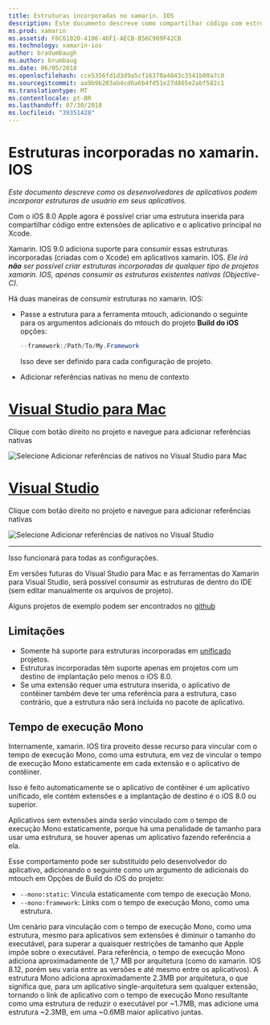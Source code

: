 ```yaml
---
title: Estruturas incorporadas no xamarin. IOS
description: Este documento descreve como compartilhar código com estruturas incorporadas em um aplicativo xamarin. IOS. Isso pode ser feito com a ferramenta mtouch ou referências nativas.
ms.prod: xamarin
ms.assetid: F8C61020-4106-46F1-AECB-B56C909F42CB
ms.technology: xamarin-ios
author: bradumbaugh
ms.author: brumbaug
ms.date: 06/05/2018
ms.openlocfilehash: cce5356fd1d3d9a5cf16370a4843c3541b00a7c0
ms.sourcegitcommit: aa9b9b203ab4cd6a6b4fd51e27d865e2abf582c1
ms.translationtype: MT
ms.contentlocale: pt-BR
ms.lasthandoff: 07/30/2018
ms.locfileid: "39351428"
---
```

# <a name="embedded-frameworks-in-xamarinios"></a>Estruturas incorporadas no xamarin. IOS

_Este documento descreve como os desenvolvedores de aplicativos podem incorporar estruturas de usuário em seus aplicativos._

Com o iOS 8.0 Apple agora é possível criar uma estrutura inserida para compartilhar código entre extensões de aplicativo e o aplicativo principal no Xcode.

Xamarin. IOS 9.0 adiciona suporte para consumir essas estruturas incorporadas (criadas com o Xcode) em aplicativos xamarin. IOS. *Ele irá **não** ser possível criar estruturas incorporadas de qualquer tipo de projetos xamarin. IOS, apenas consumir as estruturas existentes nativas (Objective-C).*

Há duas maneiras de consumir estruturas no xamarin. IOS:

- Passe a estrutura para a ferramenta mtouch, adicionando o seguinte para os argumentos adicionais do mtouch do projeto **Build do iOS** opções:

  ```csharp
  --framework:/Path/To/My.Framework
  ```

  Isso deve ser definido para cada configuração de projeto.

- Adicionar referências nativas no menu de contexto

# <a name="visual-studio-for-mactabvsmac"></a>[Visual Studio para Mac](#tab/vsmac)

Clique com botão direito no projeto e navegue para adicionar referências nativas

![](embedded-frameworks-images/xam-native-refs.png "Selecione Adicionar referências de nativos no Visual Studio para Mac")

# <a name="visual-studiotabvswin"></a>[Visual Studio](#tab/vswin)

Clique com botão direito no projeto e navegue para adicionar referências nativas

![](embedded-frameworks-images/vs-native-refs.png "Selecione Adicionar referências de nativos no Visual Studio")

-----

  Isso funcionará para todas as configurações.

Em versões futuras do Visual Studio para Mac e as ferramentas do Xamarin para Visual Studio, será possível consumir as estruturas de dentro do IDE (sem editar manualmente os arquivos de projeto).

Alguns projetos de exemplo podem ser encontrados no [github](https://github.com/rolfbjarne/embedded-frameworks)

## <a name="limitations"></a>Limitações

- Somente há suporte para estruturas incorporadas em [unificado](~/cross-platform/macios/unified/index.md) projetos.
- Estruturas incorporadas têm suporte apenas em projetos com um destino de implantação pelo menos o iOS 8.0.
- Se uma extensão requer uma estrutura inserida, o aplicativo de contêiner também deve ter uma referência para a estrutura, caso contrário, que a estrutura não será incluída no pacote de aplicativo.

## <a name="the-mono-runtime"></a>Tempo de execução Mono

Internamente, xamarin. IOS tira proveito desse recurso para vincular com o tempo de execução Mono, como uma estrutura, em vez de vincular o tempo de execução Mono estaticamente em cada extensão e o aplicativo de contêiner.

Isso é feito automaticamente se o aplicativo de contêiner é um aplicativo unificado, ele contém extensões e a implantação de destino é o iOS 8.0 ou superior.

Aplicativos sem extensões ainda serão vinculado com o tempo de execução Mono estaticamente, porque há uma penalidade de tamanho para usar uma estrutura, se houver apenas um aplicativo fazendo referência a ela.

Esse comportamento pode ser substituído pelo desenvolvedor do aplicativo, adicionando o seguinte como um argumento de adicionais do mtouch em Opções de Build do iOS do projeto:

- `--mono:static`: Vincula estaticamente com tempo de execução Mono.
- `--mono:framework`: Links com o tempo de execução Mono, como uma estrutura.

Um cenário para vinculação com o tempo de execução Mono, como uma estrutura, mesmo para aplicativos sem extensões é diminuir o tamanho do executável, para superar a quaisquer restrições de tamanho que Apple impõe sobre o executável. Para referência, o tempo de execução Mono adiciona aproximadamente de 1,7 MB por arquitetura (como do xamarin. IOS 8.12, porém seu varia entre as versões e até mesmo entre os aplicativos). A estrutura Mono adiciona aproximadamente 2.3MB por arquitetura, o que significa que, para um aplicativo single-arquitetura sem qualquer extensão, tornando o link de aplicativo com o tempo de execução Mono resultante como uma estrutura de reduzir o executável por ~1.7MB, mas adicione uma estrutura ~2.3MB, em uma ~0.6MB maior aplicativo juntas.

